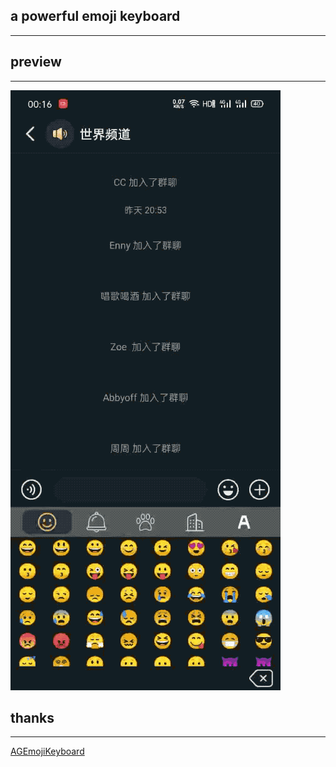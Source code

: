 ## a powerful emoji keyboard
---

## preview
---

![emoji keyboard](https://github.com/uni7corn/emoji_keyboard/blob/master/image/emoji_keyboard.gif "emoji keyboard")



##  thanks 
---

[AGEmojiKeyboard](https://github.com/ayushgoel/AGEmojiKeyboard "AGEmojiKeyboard")
